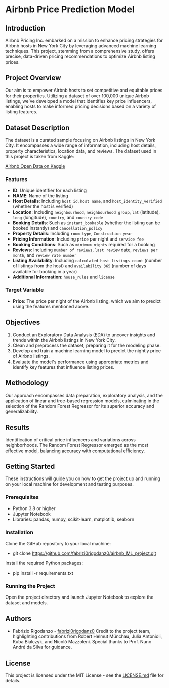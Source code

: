 # Airbnb Price Prediction Model

## Introduction
Airbnb Pricing Inc. embarked on a mission to enhance pricing strategies for Airbnb hosts in New York City by leveraging advanced machine learning techniques. This project, stemming from a comprehensive study, offers precise, data-driven pricing recommendations to optimize Airbnb listing prices.

## Project Overview
Our aim is to empower Airbnb hosts to set competitive and equitable prices for their properties. Utilizing a dataset of over 100,000 unique Airbnb listings, we've developed a model that identifies key price influencers, enabling hosts to make informed pricing decisions based on a variety of listing features.

## Dataset Description
The dataset is a curated sample focusing on Airbnb listings in New York City. It encompasses a wide range of information, including host details, property characteristics, location data, and reviews. The dataset used in this project is taken from Kaggle:

[Airbnb Open Data on Kaggle](https://www.kaggle.com/datasets/arianazmoudeh/airbnbopendata/data)

### Features
- **ID**: Unique identifier for each listing
- **NAME**: Name of the listing
- **Host Details**: Including `host id`, `host name`, and `host_identity_verified` (whether the host is verified)
- **Location**: Including `neighbourhood`, `neighbourhood group`, `lat` (latitude), `long` (longitude), `country`, and `country code`
- **Booking Details**: Such as `instant_bookable` (whether the listing can be booked instantly) and `cancellation_policy`
- **Property Details**: Including `room type`, `Construction year`
- **Pricing Information**: Including `price` per night and `service fee`
- **Booking Conditions**: Such as `minimum nights` required for a booking
- **Reviews**: Including `number of reviews`, `last review` date, `reviews per month`, and `review rate number`
- **Listing Availability**: Including `calculated host listings count` (number of listings from the host) and `availability 365` (number of days available for booking in a year)
- **Additional Information**: `house_rules` and `license`

### Target Variable
- **Price**: The price per night of the Airbnb listing, which we aim to predict using the features mentioned above.

## Objectives
1. Conduct an Exploratory Data Analysis (EDA) to uncover insights and trends within the Airbnb listings in New York City.
2. Clean and preprocess the dataset, preparing it for the modeling phase.
3. Develop and train a machine learning model to predict the nightly price of Airbnb listings.
4. Evaluate the model's performance using appropriate metrics and identify key features that influence listing prices.

## Methodology
Our approach encompasses data preparation, exploratory analysis, and the application of linear and tree-based regression models, culminating in the selection of the Random Forest Regressor for its superior accuracy and generalizability.

## Results
Identification of critical price influencers and variations across neighborhoods.
The Random Forest Regressor emerged as the most effective model, balancing accuracy with computational efficiency.

## Getting Started
These instructions will guide you on how to get the project up and running on your local machine for development and testing purposes.

### Prerequisites
- Python 3.8 or higher
- Jupyter Notebook
- Libraries: pandas, numpy, scikit-learn, matplotlib, seaborn

### Installation
Clone the GitHub repository to your local machine:
- git clone https://github.com/fabrizi0rigodanz0/airbnb_ML_project.git

Install the required Python packages:
- pip install -r requirements.txt

### Running the Project
Open the project directory and launch Jupyter Notebook to explore the dataset and models.

## Authors
- Fabrizio Rigodanzo - [fabrizi0rigodanz0](https://github.com/fabrizi0rigodanz0)
Credit to the project team, highlighting contributions from Robert Helmut Münchau, Julia Antonioli, Kuba Bialczyk, and Nicolò Mazzoleni. Special thanks to Prof. Nuno André da Silva for guidance.

## License
This project is licensed under the MIT License - see the [LICENSE.md](LICENSE) file for details.
